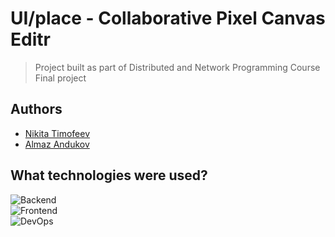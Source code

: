 # UI/place - Collaborative Pixel Canvas Editr
> Project built as part of Distributed and Network Programming Course Final project

## Authors
- [Nikita Timofeev](https://github.com/morisummerz)
- [Almaz Andukov](https://github.com/andiazdi)

## What technologies were used?
![Backend](https://skillicons.dev/icons?i=python,fastapi,redis,postgres&theme=dark) \
![Frontend](https://skillicons.dev/icons?i=ts,react,vite,tailwind&theme=dark) \
![DevOps](https://skillicons.dev/icons?i=docker,nginx&theme=dark)


